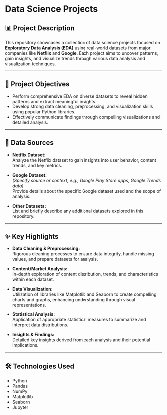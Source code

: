 # Data Science Projects

## 📊 Project Description
This repository showcases a collection of data science projects focused on **Exploratory Data Analysis (EDA)** using real-world datasets from major companies like **Netflix** and **Google**. Each project aims to uncover patterns, gain insights, and visualize trends through various data analysis and visualization techniques.

---

## 🎯 Project Objectives
- Perform comprehensive EDA on diverse datasets to reveal hidden patterns and extract meaningful insights.
- Develop strong data cleaning, preprocessing, and visualization skills using popular Python libraries.
- Effectively communicate findings through compelling visualizations and detailed analysis.

---

## 📁 Data Sources

- **Netflix Dataset:**  
  Analyze the Netflix dataset to gain insights into user behavior, content trends, and key metrics.

- **Google Dataset:**  
  *(Specify source or context, e.g., Google Play Store apps, Google Trends data)*  
  Provide details about the specific Google dataset used and the scope of analysis.

- **Other Datasets:**  
  List and briefly describe any additional datasets explored in this repository.

---

## ✨ Key Highlights

- **Data Cleaning & Preprocessing:**  
  Rigorous cleaning processes to ensure data integrity, handle missing values, and prepare datasets for analysis.

- **Content/Market Analysis:**  
  In-depth exploration of content distribution, trends, and characteristics within each dataset.

- **Data Visualization:**  
  Utilization of libraries like Matplotlib and Seaborn to create compelling charts and graphs, enhancing understanding through visual representations.

- **Statistical Analysis:**  
  Application of appropriate statistical measures to summarize and interpret data distributions.

- **Insights & Findings:**  
  Detailed key insights derived from each analysis and their potential implications.

---

## 🛠️ Technologies Used

- Python
- Pandas
- NumPy
- Matplotlib
- Seaborn
- Jupyter